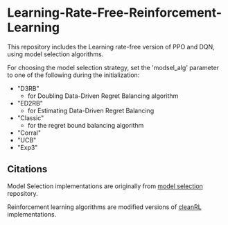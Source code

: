 # Learning-Rate-Free-Reinforcement-Learning
This repository includes the Learning rate-free version of PPO and DQN, using model selection algorithms. 

For choosing the model selection strategy, set the 'modsel_alg' parameter to one of the following during the initialization:
- "D3RB"
  - for Doubling Data-Driven Regret Balancing algorithm 
- "ED2RB"
  - for Estimating Data-Driven Regret Balancing   
- "Classic"
  - for the regret bound balancing algorithm
- "Corral"
- "UCB"
- "Exp3"


## Citations
Model Selection implementations are originally from [model selection](https://github.com/pacchiano/modelselection) repository.

Reinforcement learning algorithms are modified versions of [cleanRL](https://docs.cleanrl.dev/) implementations. 
